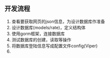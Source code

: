 ## 开发流程

1. 查看要获取网页的json信息，为设计数据库作准备
2. 设计数据库(models/rate)，定义结构体
3. 使用gorm框架，连接数据库
4. 测试数据库的创建，读取等操作
5. 将数据库登陆信息写成配置文件config(Viper)
6. 